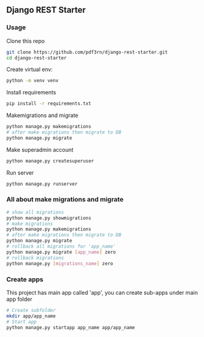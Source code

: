 ## Django REST Starter

### Usage

Clone this repo

```bash
git clone https://github.com/pdf3rn/django-rest-starter.git
cd django-rest-starter
```

Create virtual env:

```bash
python -m venv venv
```

Install requirements

```bash
pip install -r requirements.txt
```

Makemigrations and migrate

```bash
python manage.py makemigrations
# after make migrations then migrate to DB
python manage.py migrate
```

Make superadmin account

```bash
python manage.py createsuperuser
```

Run server

```bash
python manage.py runserver
```

### All about make migrations and migrate

```bash
# show all migrations
python manage.py showmigrations
# make migrations
python manage.py makemigrations
# after make migrations then migrate to DB
python manage.py migrate
# rollback all migrations for 'app_name'
python manage.py migrate [app_name] zero
# rollback migrations
python manage.py [migrations_name] zero
``` 

### Create apps

This project has main app called 'app', you can create sub-apps under main app folder

```bash
# Create subfolder
mkdir app/app_name
# Start app
python manage.py startapp app_name app/app_name
```
